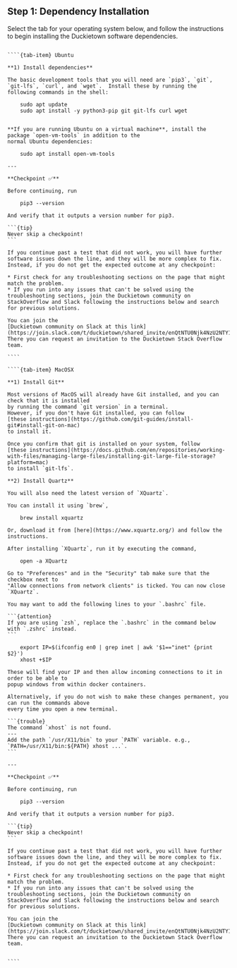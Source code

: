 ## Step 1: Dependency Installation

Select the tab for your operating system below, and follow the instructions to begin installing the Duckietown software dependencies.

`````{tab-set}

````{tab-item} Ubuntu

**1) Install dependencies**

The basic development tools that you will need are `pip3`, `git`, `git-lfs`, `curl`, and `wget`.  Install these by running the 
following commands in the shell:

    sudo apt update
    sudo apt install -y python3-pip git git-lfs curl wget


**If you are running Ubuntu on a virtual machine**, install the package `open-vm-tools` in addition to the 
normal Ubuntu dependencies:

    sudo apt install open-vm-tools

---

**Checkpoint ✅**

Before continuing, run 

    pip3 --version
    
And verify that it outputs a version number for pip3.

```{tip}
Never skip a checkpoint!
```

If you continue past a test that did not work, you will have further software issues down the line, and they will be more complex to fix. Instead, if you do not get the expected outcome at any checkpoint:

* First check for any troubleshooting sections on the page that might match the problem.
* If you run into any issues that can't be solved using the troubleshooting sections, join the Duckietown community on StackOverflow and Slack following the instructions below and search for previous solutions.

You can join the 
[Duckietown community on Slack at this link](https://join.slack.com/t/duckietown/shared_invite/enQtNTU0Njk4NzU2NTY1LWM2YzdlNmJmOTg4MzAyODc2YTI3YTc5MzE2MThkZGUwYTFkZWQ4M2ZlZGU1YTZhYjg5YTgzNDkyMzI2ZjNhZWE). 
There you can request an invitation to the Duckietown Stack Overflow team.

````

````{tab-item} MacOSX

**1) Install Git**

Most versions of MacOS will already have Git installed, and you can check that it is installed
by running the command `git version` in a terminal. 
However, if you don't have Git installed, you can follow 
[these instructions](https://github.com/git-guides/install-git#install-git-on-mac) 
to install it.

Once you confirm that git is installed on your system, follow 
[these instructions](https://docs.github.com/en/repositories/working-with-files/managing-large-files/installing-git-large-file-storage?platform=mac)
to install `git-lfs`.

**2) Install Quartz**

You will also need the latest version of `XQuartz`.

You can install it using `brew`,

    brew install xquartz

Or, download it from [here](https://www.xquartz.org/) and follow the instructions.

After installing `XQuartz`, run it by executing the command,

    open -a XQuartz

Go to "Preferences" and in the "Security" tab make sure that the checkbox next to 
"Allow connections from network clients" is ticked. You can now close `XQuartz`.

You may want to add the following lines to your `.bashrc` file.

```{attention}
If you are using `zsh`, replace the `.bashrc` in the command below with `.zshrc` instead.
```

    export IP=$(ifconfig en0 | grep inet | awk '$1=="inet" {print $2}')
    xhost +$IP

These will find your IP and then allow incoming connections to it in order to be able to 
popup windows from within docker containers.

Alternatively, if you do not wish to make these changes permanent, you can run the commands above 
every time you open a new terminal.

```{trouble}
The command `xhost` is not found.
---
Add the path `/usr/X11/bin` to your `PATH` variable. e.g., `PATH=/usr/X11/bin:${PATH} xhost ...`.
```

---

**Checkpoint ✅**

Before continuing, run 

    pip3 --version
    
And verify that it outputs a version number for pip3.

```{tip}
Never skip a checkpoint!  
```

If you continue past a test that did not work, you will have further software issues down the line, and they will be more complex to fix. Instead, if you do not get the expected outcome at any checkpoint:

* First check for any troubleshooting sections on the page that might match the problem.
* If you run into any issues that can't be solved using the troubleshooting sections, join the Duckietown community on StackOverflow and Slack following the instructions below and search for previous solutions.

You can join the 
[Duckietown community on Slack at this link](https://join.slack.com/t/duckietown/shared_invite/enQtNTU0Njk4NzU2NTY1LWM2YzdlNmJmOTg4MzAyODc2YTI3YTc5MzE2MThkZGUwYTFkZWQ4M2ZlZGU1YTZhYjg5YTgzNDkyMzI2ZjNhZWE). 
There you can request an invitation to the Duckietown Stack Overflow team.


````

`````